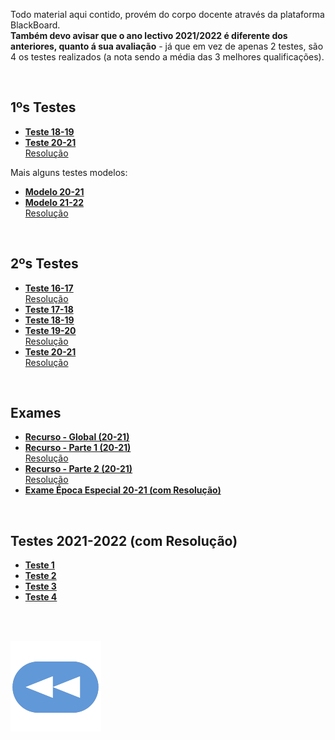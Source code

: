 Todo material aqui contido, provém do corpo docente através da plataforma BlackBoard.
<br> **Também devo avisar que o ano lectivo 2021/2022 é diferente dos anteriores, quanto á sua avaliação** - já que em vez de apenas 2 testes, são 4 os testes realizados (a nota sendo a média das 3 melhores qualificações).

<br>

## 1ºs Testes
* [**Teste 18-19**](teste_1_1819.pdf)
* [**Teste 20-21**](teste_1_2021.pdf)
<br> [Resolução](teste_1_2021_res.pdf)

Mais alguns testes modelos:
* [**Modelo 20-21**](teste_modelo_1_2021.pdf)
* [**Modelo 21-22**](teste_modelo_1_2122.pdf)
<br> [Resolução](teste_modelo_1_2122_res.pdf)

<br>

## 2ºs Testes
* [**Teste 16-17**](teste_2_1617.pdf)
<br> [Resolução](teste_2_1617_res.pdf)
* [**Teste 17-18**](teste_2_1718.pdf)
* [**Teste 18-19**](teste_2_1819.pdf)
* [**Teste 19-20**](teste_2_1920.pdf)
<br> [Resolução](teste_2_1920_res.pdf)
* [**Teste 20-21**](teste_2_2021.pdf)
<br> [Resolução](teste_2_2021_res.pdf)

<br>

## Exames
* [**Recurso - Global (20-21)**](recurso_global_2021.pdf)
* [**Recurso - Parte 1 (20-21)**](recurso_parte1_2021.pdf)
<br> [Resolução](recurso_parte1_2021_res.pdf)
* [**Recurso - Parte 2 (20-21)**](recurso_parte2_2021.pdf)
<br> [Resolução](recurso_parte2_2021_res.pdf)
* [**Exame Época Especial 20-21 (com Resolução)**](exame_especial_2021_res.pdf)


<br>

## Testes 2021-2022 (com Resolução)
* [**Teste 1**](teste_1_2122_res.pdf)
* [**Teste 2**](teste2_2122_res.pdf)
* [**Teste 3**](teste3_2122_res.pdf)
* [**Teste 4**](teste4_2122_res.pdf)

<br><br>

[![retroceder](https://github.com/David81820/Recursos-LCC/blob/main/Rewind.png)](https://david81820.github.io/Recursos-LCC/2ano/1sem/Alg)
